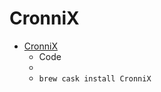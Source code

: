 # CronniX
- [CronniX](https://code.google.com/archive/p/cronnix/)
  -   Code
  - 
  - `brew cask install CronniX`
